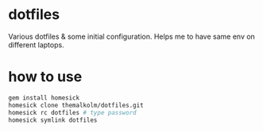 dotfiles
========

Various dotfiles & some initial configuration. Helps me to have same env
on different laptops.

how to use
==========

```sh
gem install homesick
homesick clone themalkolm/dotfiles.git
homesick rc dotfiles # type password
homesick symlink dotfiles
```